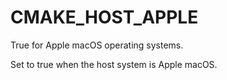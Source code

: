   

# CMAKE_HOST_APPLE  
True for Apple macOS operating systems.  

Set to true when the host system is Apple macOS.  

